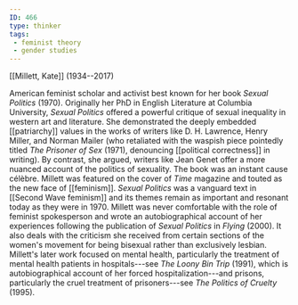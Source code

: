 ```yaml
---
ID: 466
type: thinker
tags: 
 - feminist theory
 - gender studies
---
```


[[Millett, Kate]] 
(1934--2017)


American feminist scholar and activist best known for her book *Sexual Politics* (1970). Originally her PhD in English Literature at Columbia
University, *Sexual Politics* offered a powerful critique of sexual
inequality in western art and literature. She demonstrated the deeply
embedded [[patriarchy]]
values in the works of writers like D. H. Lawrence, Henry Miller, and
Norman Mailer (who retaliated with the waspish piece pointedly titled
*The Prisoner of Sex* (1971), denouncing [[political correctness]] in writing). By
contrast, she argued, writers like Jean Genet offer a more nuanced
account of the politics of sexuality. The book was an instant cause
célèbre. Millett was featured on the cover of *Time* magazine and touted
as the new face of
[[feminism]]. *Sexual Politics* was a vanguard text in [[Second Wave feminism]] and its themes
remain as important and resonant today as they were in 1970. Millett was
never comfortable with the role of feminist spokesperson and wrote an
autobiographical account of her experiences following the publication of
*Sexual Politics* in *Flying* (2000). It also deals with the criticism
she received from certain sections of the women's movement for being
bisexual rather than exclusively lesbian. Millett's later work focused
on mental health, particularly the treatment of mental health patients
in hospitals---see *The Loony Bin Trip* (1991), which is
autobiographical account of her forced hospitalization---and prisons,
particularly the cruel treatment of prisoners---see *The Politics of
Cruelty* (1995).
